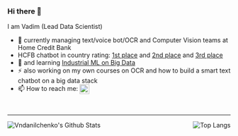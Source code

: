 ### Hi there 👋
I am Vadim (Lead Data Scientist)
<br />

- 🔭 currently managing text/voice bot/OCR and Computer Vision teams at Home Credit Bank 
- HCFB chatbot in country rating: [1st place](https://www.naumen.ru/events/news/4525/) and [2nd place](https://brobank.ru/luchshie-onlajn-chaty-bankov-nachala-2020/) and [3rd place](https://brobank.ru/luchshie-onlajn-chaty-bankov-nachala-2021/) 
- 🌱 and learning [Industrial ML on Big Data](https://otus.ru/lessons/ml-bigdata/)
- ⚡ also working on my own courses on OCR and how to build a smart text chatbot on a big data stack
- 📫 How to reach me: [<img align="center" alt="Vndanilchenko | LinkedIn" width="22px" src="https://cdn.jsdelivr.net/npm/simple-icons@v3/icons/linkedin.svg" />](https://www.linkedin.com/in/vndanilchenko/)

<br />

---
<img align="left" alt="Vndanilchenko's Github Stats" src="https://github-readme-stats.vercel.app/api?username=Vndanilchenko&show_icons=true&hide_border=true" /><img align="right" alt="Top Langs" src="https://github-readme-stats.vercel.app/api/top-langs/?username=Vndanilchenko&layout=compact&show_icons=true&hide_border=true" />


<!--
**Vndanilchenko/Vndanilchenko** is a ✨ _special_ ✨ repository because its `README.md` (this file) appears on your GitHub profile.

Here are some ideas to get you started:

- 🔭 I’m currently working on ...
- 🌱 I’m currently learning ...
- 👯 I’m looking to collaborate on ...
- 🤔 I’m looking for help with ...
- 💬 Ask me about ...
- 📫 How to reach me: ...
- 😄 Pronouns: ...
- ⚡ Fun fact: ...
-->
